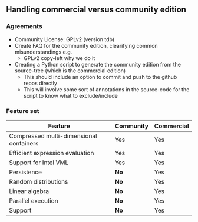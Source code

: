 ## Handling commercial versus community edition

### Agreements

* Community License: GPLv2 (version tdb)
* Create FAQ for the community edition, clearifying common misunderstandings e.g.
  * GPLv2 copy-left why we do it
* Creating a Python script to generate the community edition from the source-tree (which is the commercial edition)
  * This should include an option to commit and push to the github repos directly
  * This will involve some sort of annotations in the source-code for the script to know what to exclude/include


### Feature set

| Feature                                  | Community     | Commercial    |
| ---------------------------------------- | ------------- | ------------- |
| Compressed multi-dimensional containers  | Yes           | Yes           |  
| Efficient expression evaluation          | Yes           | Yes           |
| Support for Intel VML                    | Yes           | Yes           |
| Persistence                              | **No**        | Yes           |
| Random distributions                     | **No**        | Yes           |
| Linear algebra                           | **No**        | Yes           |
| Parallel execution                       | **No**        | Yes           |
| Support                                  | **No**        | Yes           |
